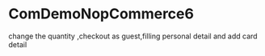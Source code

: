# ComDemoNopCommerce6
change the quantity ,checkout as guest,filling personal detail and add card detail
